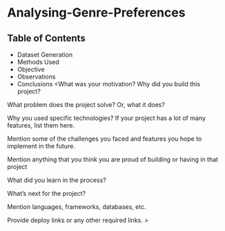 # Analysing-Genre-Preferences
## Table of Contents
- Dataset Generation
- Methods Used
- Objective
- Observations
- Conclusions
  <What was your motivation? Why did you build this project?

What problem does the project solve? Or, what it does?

Why you used specific technologies? If your project has a lot of many features, list them here.

Mention some of the challenges you faced and features you hope to implement in the future.

Mention anything that you think you are proud of building or having in that project

What did you learn in the process?

What’s next for the project?

Mention languages, frameworks, databases, etc.

Provide deploy links or any other required links. >
